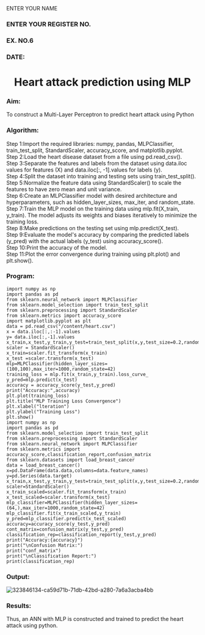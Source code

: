 </H3>ENTER YOUR NAME</H3> 
<H3>ENTER YOUR REGISTER NO.</H3> 
<H3>EX. NO.6</H3>
<H3>DATE:</H3>
<H1 ALIGN =CENTER>Heart attack prediction using MLP</H1>
<H3>Aim:</H3>  To construct a  Multi-Layer Perceptron to predict heart attack using Python
<H3>Algorithm:</H3>
Step 1:Import the required libraries: numpy, pandas, MLPClassifier, train_test_split, StandardScaler, accuracy_score, and matplotlib.pyplot.<BR>
Step 2:Load the heart disease dataset from a file using pd.read_csv().<BR>
Step 3:Separate the features and labels from the dataset using data.iloc values for features (X) and data.iloc[:, -1].values for labels (y).<BR>
Step 4:Split the dataset into training and testing sets using train_test_split().<BR>
Step 5:Normalize the feature data using StandardScaler() to scale the features to have zero mean and unit variance.<BR>
Step 6:Create an MLPClassifier model with desired architecture and hyperparameters, such as hidden_layer_sizes, max_iter, and random_state.<BR>
Step 7:Train the MLP model on the training data using mlp.fit(X_train, y_train). The model adjusts its weights and biases iteratively to minimize the training loss.<BR>
Step 8:Make predictions on the testing set using mlp.predict(X_test).<BR>
Step 9:Evaluate the model's accuracy by comparing the predicted labels (y_pred) with the actual labels (y_test) using accuracy_score().<BR>
Step 10:Print the accuracy of the model.<BR>
Step 11:Plot the error convergence during training using plt.plot() and plt.show().<BR>

<H3>Program: </H3>

```
import numpy as np
import pandas as pd
from sklearn.neural_network import MLPClassifier
from sklearn.model_selection import train_test_split
from sklearn.preprocessing import StandardScaler
from sklearn.metrics import accuracy_score
import matplotlib.pyplot as plt
data = pd.read_csv("/content/heart.csv")
x = data.iloc[:,:-1].values
y= data.iloc[:,-1].values
x_train,x_test,y_train,y_test=train_test_split(x,y,test_size=0.2,random_state=42)
scaler = StandardScaler()
x_train=scaler.fit_transform(x_train)
x_test =scaler.transform(x_test)
mlp=MLPClassifier(hidden_layer_sizes=(100,100),max_iter=1000,random_state=42)
training_loss = mlp.fit(x_train,y_train).loss_curve_
y_pred=mlp.predict(x_test)
accuracy = accuracy_score(y_test,y_pred)
print("Accuracy:",accuracy)
plt.plot(training_loss)
plt.title("MLP Training Loss Convergence")
plt.xlabel("lteration")
plt.ylabel("Training Loss")
plt.show()
import numpy as np
import pandas as pd
from sklearn.model_selection import train_test_split
from sklearn.preprocessing import StandardScaler
from sklearn.neural_network import MLPClassifier
from sklearn.metrics import accuracy_score,classification_report,confusion_matrix
from sklearn.datasets import load_breast_cancer
data = load_breast_cancer()
x=pd.DataFrame(data.data,columns=data.feature_names)
y=pd.Series(data.target)
x_train,x_test,y_train,y_test=train_test_split(x,y,test_size=0.2,random_state=42)
scaler=StandardScaler()
x_train_scaled=scaler.fit_transform(x_train)
x_test_scaled=scaler.transform(x_test)
mlp_classifier=MLPClassifier(hidden_layer_sizes=(64,),max_iter=1000,random_state=42)
mlp_classifier.fit(x_train_scaled,y_train)
y_pred=mlp_classifier.predict(x_test_scaled)
accuracy=accuracy_score(y_test,y_pred)
cont_matrix=confusion_matrix(y_test,y_pred)
classification_rep=classification_report(y_test,y_pred)
print("Accuracy:{accuracy}")
print("\nConfusion Matrix:")
print("conf_matrix")
print("\nClassification Report:")
print(classification_rep)

```
<H3>Output:</H3>


![323846134-ca59d71b-71db-42bd-a280-7a6a3acba4bb](https://github.com/Sangavi-suresh/EX-6-NN/assets/118541861/14784e82-eb11-4c37-aa0a-748c058f8e43)




<H3>Results:</H3>
Thus, an ANN with MLP is constructed and trained to predict the heart attack using python.
